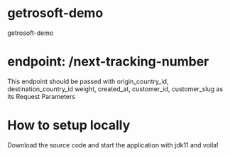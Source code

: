 # getrosoft-demo
getrosoft-demo


# endpoint: /next-tracking-number
This endpoint should be passed with origin_country_id, destination_country_id
weight, created_at, customer_id, customer_slug as its Request Parameters


# How to setup locally
Download the source code and start the application with jdk11 and voila!
